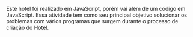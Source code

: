 Este hotel foi realizado em JavaScript, porém vai além de um código em JavaScript.
Essa atividade tem como seu principal objetivo solucionar os problemas com vários programas que surgem durante o processo de criação do Hotel.

